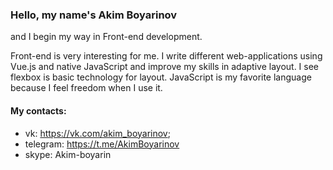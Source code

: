 ### Hello, my name's Akim Boyarinov

and I begin my way in Front-end development.    

Front-end is very interesting for me. I write different web-applications using Vue.js and native JavaScript and improve my skills in adaptive layout. I see flexbox is basic technology for layout. JavaScript is my favorite language because I feel freedom when I use it.

#### My contacts:
* vk: https://vk.com/akim_boyarinov;
* telegram: https://t.me/AkimBoyarinov
* skype: Akim-boyarin
